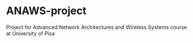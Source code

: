 # ANAWS-project

 Project for Advanced Network Architectures and Wireless Systems course at University of Pisa
